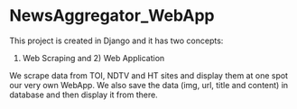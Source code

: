 # NewsAggregator_WebApp

This project is created in Django and it has two concepts:
1) Web Scraping and 2) Web Application

We scrape data from TOI, NDTV and HT sites and display them at one spot our very own WebApp. We also save the data (img, url, title and content) in database and then display it from there.
